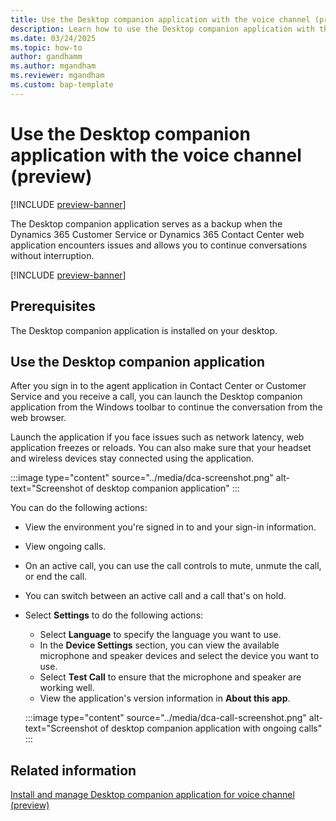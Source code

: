 ```yaml
---
title: Use the Desktop companion application with the voice channel (preview)
description: Learn how to use the Desktop companion application with the voice channel.
ms.date: 03/24/2025
ms.topic: how-to
author: gandhamm
ms.author: mgandham
ms.reviewer: mgandham
ms.custom: bap-template
---
```


# Use the Desktop companion application with the voice channel (preview)

[!INCLUDE [preview-banner](~/../shared-content/shared/preview-includes/preview-banner.md)]


The Desktop companion application serves as a backup when the Dynamics 365 Customer Service or Dynamics 365 Contact Center web application encounters issues and allows you to continue conversations without interruption.

[!INCLUDE [preview-banner](~/../shared-content/shared/preview-includes/preview-note-d365.md)]

## Prerequisites

The Desktop companion application is installed on your desktop.


## Use the Desktop companion application

After you sign in to the agent application in Contact Center or Customer Service and you receive a call, you can launch the Desktop companion application from the Windows toolbar to continue the conversation from the web browser.

Launch the application if you face issues such as network latency, web application freezes or reloads. You can also make sure that your headset and wireless devices stay  connected using the application.

:::image type="content" source="../media/dca-screenshot.png" alt-text="Screenshot of desktop companion application" :::


You can do the following actions:

- View the environment you're signed in to and your sign-in information.
- View ongoing calls.
- On an active call, you can use the call controls to mute, unmute the call, or end the call.
- You can switch between an active call and a call that's on hold.
- Select **Settings** to do the following actions:
   - Select **Language** to specify the language you want to use.
   - In the **Device Settings** section, you can view the available microphone and speaker devices and select the device you want to use.
   - Select **Test Call** to ensure that the microphone and speaker are working well.
   - View the application's version information in **About this app**.

   :::image type="content" source="../media/dca-call-screenshot.png" alt-text="Screenshot of desktop companion application with ongoing calls" :::

## Related information

[Install and manage Desktop companion application for voice channel (preview)](../administer/install-manage-desktop-app.md)